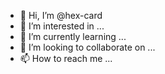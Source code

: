 - 👋 Hi, I’m @hex-card
- 👀 I’m interested in ...
- 🌱 I’m currently learning ...
- 💞️ I’m looking to collaborate on ...
- 📫 How to reach me ...

<!---
hex-card/hex-card is a ✨ special ✨ repository because its `README.md` (this file) appears on your GitHub profile.
You can click the Preview link to take a look at your changes.
--->

